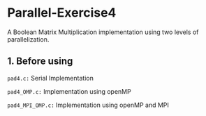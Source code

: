 # Parallel-Exercise4

A Boolean Matrix Multiplication implementation using two levels of parallelization.

## **1. Before using**
`pad4.c:` Serial Implementation

`pad4_OMP.c:` Implementation using openMP

`pad4_MPI_OMP.c:` Implementation using openMP and MPI
